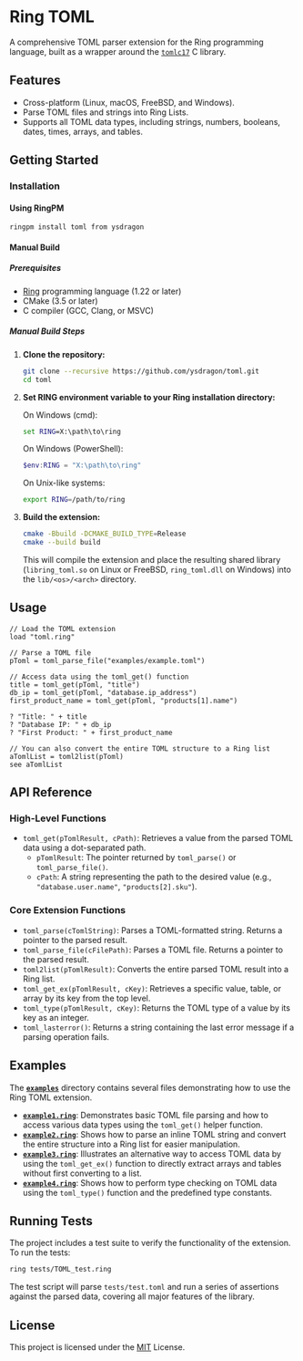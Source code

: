 # Ring TOML

A comprehensive TOML parser extension for the Ring programming language, built as a wrapper around the [`tomlc17`](https://github.com/cktan/tomlc17) C library.

## Features

*   Cross-platform (Linux, macOS, FreeBSD, and Windows).
*   Parse TOML files and strings into Ring Lists.
*   Supports all TOML data types, including strings, numbers, booleans, dates, times, arrays, and tables.

## Getting Started

### Installation

#### Using RingPM

```shell
ringpm install toml from ysdragon
```

#### Manual Build

##### Prerequisites

*   [Ring](http://ring-lang.net) programming language (1.22 or later)
*   CMake (3.5 or later)
*   C compiler (GCC, Clang, or MSVC)

##### Manual Build Steps

1.  **Clone the repository:**
    ```bash
    git clone --recursive https://github.com/ysdragon/toml.git
    cd toml
    ```

2.  **Set RING environment variable to your Ring installation directory:**

    On Windows (cmd):
    ```cmd
    set RING=X:\path\to\ring
    ```

    On Windows (PowerShell):
    ```powershell
    $env:RING = "X:\path\to\ring"
    ```

    On Unix-like systems:
    ```bash
    export RING=/path/to/ring
    ```
3. **Build the extension:**
    ```bash
    cmake -Bbuild -DCMAKE_BUILD_TYPE=Release
    cmake --build build
    ```

    This will compile the extension and place the resulting shared library (`libring_toml.so` on Linux or FreeBSD, `ring_toml.dll` on Windows) into the `lib/<os>/<arch>` directory.

## Usage

```ring
// Load the TOML extension
load "toml.ring"

// Parse a TOML file
pToml = toml_parse_file("examples/example.toml")

// Access data using the toml_get() function
title = toml_get(pToml, "title")
db_ip = toml_get(pToml, "database.ip_address")
first_product_name = toml_get(pToml, "products[1].name")

? "Title: " + title
? "Database IP: " + db_ip
? "First Product: " + first_product_name

// You can also convert the entire TOML structure to a Ring list
aTomlList = toml2list(pToml)
see aTomlList
```

## API Reference

### High-Level Functions

*   `toml_get(pTomlResult, cPath)`: Retrieves a value from the parsed TOML data using a dot-separated path.
    *   `pTomlResult`: The pointer returned by `toml_parse()` or `toml_parse_file()`.
    *   `cPath`: A string representing the path to the desired value (e.g., `"database.user.name"`, `"products[2].sku"`).

### Core Extension Functions

*   `toml_parse(cTomlString)`: Parses a TOML-formatted string. Returns a pointer to the parsed result.
*   `toml_parse_file(cFilePath)`: Parses a TOML file. Returns a pointer to the parsed result.
*   `toml2list(pTomlResult)`: Converts the entire parsed TOML result into a Ring list.
*   `toml_get_ex(pTomlResult, cKey)`: Retrieves a specific value, table, or array by its key from the top level.
*   `toml_type(pTomlResult, cKey)`: Returns the TOML type of a value by its key as an integer.
*   `toml_lasterror()`: Returns a string containing the last error message if a parsing operation fails.

## Examples

The [**`examples`**](examples) directory contains several files demonstrating how to use the Ring TOML extension.

*   [**`example1.ring`**](examples/example1.ring): Demonstrates basic TOML file parsing and how to access various data types using the `toml_get()` helper function.
*   [**`example2.ring`**](examples/example2.ring): Shows how to parse an inline TOML string and convert the entire structure into a Ring list for easier manipulation.
*   [**`example3.ring`**](examples/example3.ring): Illustrates an alternative way to access TOML data by using the `toml_get_ex()` function to directly extract arrays and tables without first converting to a list.
*   [**`example4.ring`**](examples/example4.ring): Shows how to perform type checking on TOML data using the `toml_type()` function and the predefined type constants.

## Running Tests

The project includes a test suite to verify the functionality of the extension. To run the tests:

```bash
ring tests/TOML_test.ring
```

The test script will parse `tests/test.toml` and run a series of assertions against the parsed data, covering all major features of the library.

## License

This project is licensed under the [MIT](LICENSE) License.
